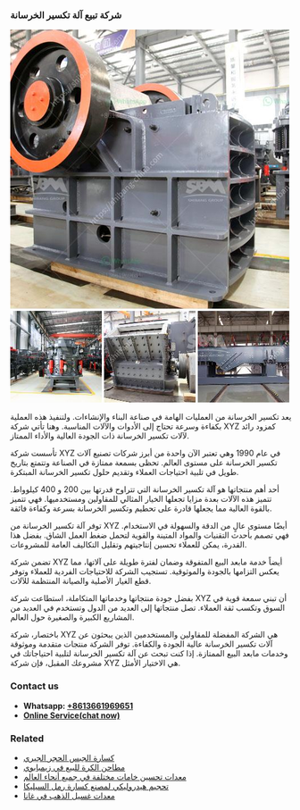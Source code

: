 <h3>شركة تبيع آلة تكسير الخرسانة</h3><img src='1701852362.jpg' alt=''><p>يعد تكسير الخرسانة من العمليات الهامة في صناعة البناء والإنشاءات. ولتنفيذ هذه العملية بكفاءة وسرعة تحتاج إلى الأدوات والآلات المناسبة. وهنا تأتي شركة XYZ كمزود رائد لآلات تكسير الخرسانة ذات الجودة العالية والأداء الممتاز.</p><p>تأسست شركة XYZ في عام 1990 وهي تعتبر الآن واحدة من أبرز شركات تصنيع آلات تكسير الخرسانة على مستوى العالم. تحظى بسمعة ممتازة في الصناعة وتتمتع بتاريخ طويل في تلبية احتياجات العملاء وتقديم حلول تكسير الخرسانة المبتكرة.</p><p>أحد أهم منتجاتها هو آلة تكسير الخرسانة التي تتراوح قدرتها بين 200 و 400 كيلوواط. تتميز هذه الآلات بعدة مزايا تجعلها الخيار المثالي للمقاولين ومستخدميها. فهي تتميز بالقوة العالية مما يجعلها قادرة على تحطيم وتكسير الخرسانة بسرعة وكفاءة فائقة.</p><p>توفر آلة تكسير الخرسانة من XYZ أيضًا مستوى عالٍ من الدقة والسهولة في الاستخدام. فهي تصمم بأحدث التقنيات والمواد المتينة والقوية لتحمل ضغط العمل الشاق. بفضل هذا القدرة، يمكن للعملاء تحسين إنتاجيتهم وتقليل التكاليف العامة للمشروعات.</p><p>تضمن شركة XYZ أيضاً خدمة مابعد البيع المتفوقة وضمان لفترة طويلة على آلاتها، مما يعكس التزامها بالجودة والموثوقية. تستجيب الشركة للاحتياجات الفردية للعملاء وتوفر قطع الغيار الأصلية والصيانة المنتظمة للآلات.</p><p>بفضل جودة منتجاتها وخدماتها المتكاملة، استطاعت شركة XYZ أن تبني سمعة قوية في السوق وتكسب ثقة العملاء. تصل منتجاتها إلى العديد من الدول وتستخدم في العديد من المشاريع الكبيرة والصغيرة حول العالم.</p><p>باختصار، شركة XYZ هي الشركة المفضلة للمقاولين والمستخدمين الذين يبحثون عن آلات تكسير الخرسانة عالية الجودة والكفاءة. توفر الشركة منتجات متقدمة وموثوقة وخدمات مابعد البيع الممتازة. إذا كنت تبحث عن آلة تكسير الخرسانة لتلبية احتياجاتك في مشروعك المقبل، فإن شركة XYZ هي الاختيار الأمثل.</p><h3>Contact us</h3><ul><li><strong>Whatsapp:&nbsp;<a href="https://wa.me/8613661969651">+8613661969651</a></strong></li><li><a href="https://swt.shibang-china.com/?git&amp;zhl&amp;شركة تبيع آلة تكسير الخرسانة"><strong>Online Service(chat now)</strong></a></li></ul><h3>Related</h3><ul><li><a href='كسارة الجبس الحجر الجيري.md'>كسارة الجبس الحجر الجيري</a></li><li><a href='مطاحن الكرة للبيع في زيمبابوي.md'>مطاحن الكرة للبيع في زيمبابوي</a></li><li><a href='معدات تحسين خامات مختلفة في جميع أنحاء العالم.md'>معدات تحسين خامات مختلفة في جميع أنحاء العالم</a></li><li><a href='تحجيم هيدروليكي لمصنع كسارة رمل السيليكا.md'>تحجيم هيدروليكي لمصنع كسارة رمل السيليكا</a></li><li><a href='معدات غسيل الذهب في غانا.md'>معدات غسيل الذهب في غانا</a></li></ul>